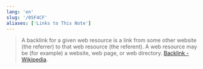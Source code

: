 ```yaml
---
lang: 'en'
slug: '/05F4CF'
aliases: ['Links to This Note']
---
```


> A backlink for a given web resource is a link from some other website (the referrer) to that web resource (the referent). A web resource may be (for example) a website, web page, or web directory. [Backlink - Wikipedia](https://en.wikipedia.org/wiki/Backlink).
